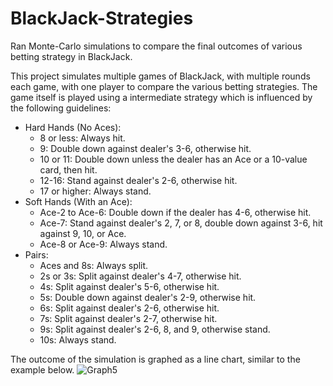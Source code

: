 # BlackJack-Strategies
Ran Monte-Carlo simulations to compare the final outcomes of various betting strategy in BlackJack.


This project simulates multiple games of BlackJack, with multiple rounds each game, with one player to compare the various betting strategies. The game itself is played using a intermediate strategy which is influenced by the following guidelines: 

* Hard Hands (No Aces):
  * 8 or less: Always hit.
  * 9: Double down against dealer's 3-6, otherwise hit.
  * 10 or 11: Double down unless the dealer has an Ace or a 10-value card, then hit.
  * 12-16: Stand against dealer's 2-6, otherwise hit.
  * 17 or higher: Always stand.
* Soft Hands (With an Ace):
  * Ace-2 to Ace-6: Double down if the dealer has 4-6, otherwise hit.
  * Ace-7: Stand against dealer's 2, 7, or 8, double down against 3-6, hit against 9, 10, or Ace.
  * Ace-8 or Ace-9: Always stand.
* Pairs:
  * Aces and 8s: Always split.
  * 2s or 3s: Split against dealer's 4-7, otherwise hit.
  * 4s: Split against dealer's 5-6, otherwise hit.
  * 5s: Double down against dealer's 2-9, otherwise hit.
  * 6s: Split against dealer's 2-6, otherwise hit.
  * 7s: Split against dealer's 2-7, otherwise hit.
  * 9s: Split against dealer's 2-6, 8, and 9, otherwise stand.
  * 10s: Always stand.



The outcome of the simulation is graphed as a line chart, similar to the example below.
![Graph5](https://github.com/osho1415/BlackJack-Strategies/assets/71971917/7858359b-ce86-4511-aefc-707981948109)

